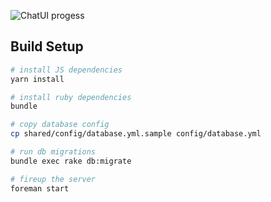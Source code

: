 ![ChatUI progess](https://chatwoot.com/images/dashboard-screen.png)

## Build Setup

``` bash
# install JS dependencies
yarn install

# install ruby dependencies
bundle

# copy database config
cp shared/config/database.yml.sample config/database.yml

# run db migrations
bundle exec rake db:migrate

# fireup the server
foreman start
```
